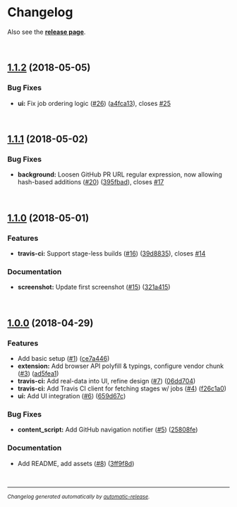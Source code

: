 # Changelog

Also see the **[release page](https://github.com/dominique-mueller/web-extension-github-travis-status/releases)**.

<br>

## [1.1.2](https://github.com/dominique-mueller/web-extension-github-travis-status/releases/tag/1.1.2) (2018-05-05)

### Bug Fixes

* **ui:** Fix job ordering logic ([#26](https://github.com/dominique-mueller/web-extension-github-travis-status/issues/26)) ([a4fca13](https://github.com/dominique-mueller/web-extension-github-travis-status/commit/a4fca13)), closes [#25](https://github.com/dominique-mueller/web-extension-github-travis-status/issues/25)

<br>

## [1.1.1](https://github.com/dominique-mueller/web-extension-github-travis-status/releases/tag/1.1.1) (2018-05-02)

### Bug Fixes

* **background:** Loosen GitHub PR URL regular expression, now allowing hash-based additions ([#20](https://github.com/dominique-mueller/web-extension-github-travis-status/issues/20)) ([395fbad](https://github.com/dominique-mueller/web-extension-github-travis-status/commit/395fbad)), closes [#17](https://github.com/dominique-mueller/web-extension-github-travis-status/issues/17)

<br>

## [1.1.0](https://github.com/dominique-mueller/web-extension-github-travis-status/releases/tag/1.1.0) (2018-05-01)

### Features

* **travis-ci:** Support stage-less builds ([#16](https://github.com/dominique-mueller/web-extension-github-travis-status/issues/16)) ([39d8835](https://github.com/dominique-mueller/web-extension-github-travis-status/commit/39d8835)), closes [#14](https://github.com/dominique-mueller/web-extension-github-travis-status/issues/14)

### Documentation

* **screenshot:** Update first screenshot ([#15](https://github.com/dominique-mueller/web-extension-github-travis-status/issues/15)) ([321a415](https://github.com/dominique-mueller/web-extension-github-travis-status/commit/321a415))

<br>

## [1.0.0](https://github.com/dominique-mueller/web-extension-github-travis-status/releases/tag/1.0.0) (2018-04-29)

### Features

* Add basic setup ([#1](https://github.com/dominique-mueller/web-extension-github-travis-status/issues/1)) ([ce7a446](https://github.com/dominique-mueller/web-extension-github-travis-status/commit/ce7a446))
* **extension:** Add browser API polyfill & typings, configure vendor chunk ([#3](https://github.com/dominique-mueller/web-extension-github-travis-status/issues/3)) ([ad5fea1](https://github.com/dominique-mueller/web-extension-github-travis-status/commit/ad5fea1))
* **travis-ci:** Add real-data into UI, refine design ([#7](https://github.com/dominique-mueller/web-extension-github-travis-status/issues/7)) ([06dd704](https://github.com/dominique-mueller/web-extension-github-travis-status/commit/06dd704))
* **travis-ci:** Add Travis CI client for fetching stages w/ jobs ([#4](https://github.com/dominique-mueller/web-extension-github-travis-status/issues/4)) ([f26c1a0](https://github.com/dominique-mueller/web-extension-github-travis-status/commit/f26c1a0))
* **ui:** Add UI integration ([#6](https://github.com/dominique-mueller/web-extension-github-travis-status/issues/6)) ([659d67c](https://github.com/dominique-mueller/web-extension-github-travis-status/commit/659d67c))

### Bug Fixes

* **content_script:** Add GitHub navigation notifier ([#5](https://github.com/dominique-mueller/web-extension-github-travis-status/issues/5)) ([25808fe](https://github.com/dominique-mueller/web-extension-github-travis-status/commit/25808fe))

### Documentation

* Add README, add assets ([#8](https://github.com/dominique-mueller/web-extension-github-travis-status/issues/8)) ([3ff9f8d](https://github.com/dominique-mueller/web-extension-github-travis-status/commit/3ff9f8d))

<br>

---

<sup>*Changelog generated automatically by [automatic-release](https://github.com/dominique-mueller/automatic-release).*</sup>
